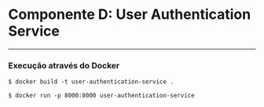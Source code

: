 # Componente D: User Authentication Service

---
### Execução através do Docker

```
$ docker build -t user-authentication-service .
```

```
$ docker run -p 8000:8000 user-authentication-service
```